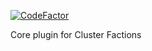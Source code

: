 <a href="https://www.codefactor.io/repository/github/lickymoo/clusterfactions"><img src="https://www.codefactor.io/repository/github/lickymoo/clusterfactions/badge?s=538e59d2110d683da49a48d8b88686a09c48be5f" alt="CodeFactor" /></a>

Core plugin for Cluster Factions 

